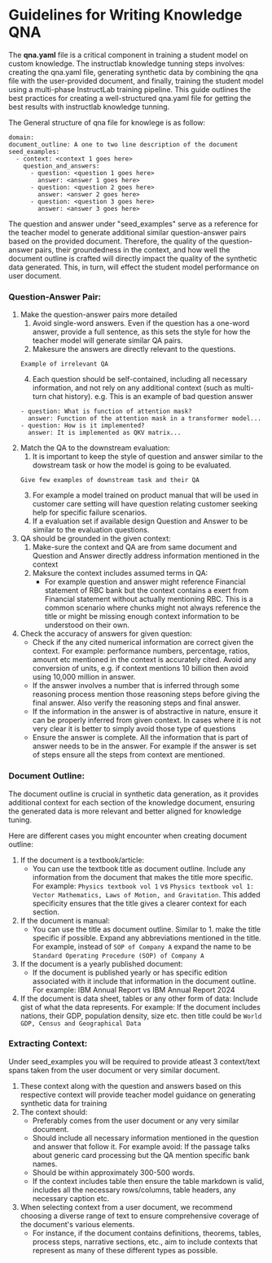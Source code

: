 # Guidelines for Writing Knowledge QNA
The **qna.yaml** file is a critical component in training a student model on custom knowledge. The instructlab knowledge tunning steps involves: creating the qna.yaml file, generating synthetic data by combining the qna file with the user-provided document, and finally, training the student model using a multi-phase InstructLab training pipeline. This guide outlines the best practices for creating a well-structured qna.yaml file for getting the best results with instructlab knowledge tunning.

The General structure of qna file for knowlege is as follow:
```
domain: 
document_outline: A one to two line description of the document
seed_examples:
  - context: <context 1 goes here>
    question_and_answers:
      - question: <question 1 goes here>
        answer: <answer 1 goes here>
      - question: <question 2 goes here>
        answer: <answer 2 goes here>
      - question: <question 3 goes here>
        answer: <answer 3 goes here>
```
The question and answer under "seed_examples" serve as a reference for the teacher model to generate additional similar question-answer pairs based on the provided document. Therefore, the quality of the question-answer pairs, their groundedness in the context, and how well the document outline is crafted will directly impact the quality of the synthetic data generated. This, in turn, will effect the student model performance on user document.

### **Question-Answer Pair:**
1. Make the question-answer pairs more detailed
	1. Avoid single-word answers. Even if the question has a one-word answer, provide a full sentence, as this sets the style for how the teacher model will generate similar QA pairs.
	2. Makesure the answers are directly relevant to the questions.
    ```
    Example of irrelevant QA
    ```
	4. Each question should be self-contained, including all necessary information, and not rely on any additional context (such as multi-turn chat history).
	e.g. This is an example of bad question answer
    ```
    - question: What is function of attention mask?
      answer: Function of the attention mask in a transformer model...
    - question: How is it implemented?
      answer: It is implemented as QKV matrix...
    
    ```
2. Match the QA to the downstream evaluation:
	1. It is important to keep the style of question and answer similar to the dowstream task or how the model is going to be evaluated. 
	```
    Give few examples of downstream task and their QA
    ```
	3. For example a model trained on product manual that will be used in customer care setting will have question relating customer seeking help for specific failure scenarios.
	4. If a evaluation set if available design Question and Answer to be similar to the evaluation questions.
3. QA should be grounded in the given context:
	1. Make-sure the context and QA are from same document and Question and Answer directly address information mentioned in the context
	2. Maksure the context includes assumed terms in QA:
	    - For example question and answer might reference Financial statement of RBC bank but the context contains a exert from Financial statement  without actually mentioning RBC. This is a common scenario where chunks might not always reference the title or might be missing enough context information to be understood on their own.
4. Check the accuracy of answers for given question:
	- Check if the any cited numerical information are correct given the context. For example: performance numbers, percentage, ratios, amount etc mentioned in the context is accurately cited. Avoid any conversion of units, e.g. if context mentions 10 billion then avoid using 10,000 million in answer. 
	- If the answer involves a number that is inferred through some reasoning process mention those reasoning steps before giving the final answer. Also verify the reasoning steps and final answer.
	- If the information in the answer is of abstractive in nature, ensure it can be properly inferred from given context. In cases where it is not very clear it is better to simply avoid those type of questions
	- Ensure the answer is complete. All the information that is part of answer needs to be in the answer. For example if the answer is set of steps ensure all the steps from context are mentioned.
### **Document Outline:**
The document outline is crucial in synthetic data generation, as it provides additional context for each section of the knowledge document, ensuring the generated data is more relevant and better aligned for knowledge tuning.

Here are different cases you might encounter when creating document outline:
1. If the document is a  textbook/article: 
    - You can use the textbook title as document outline.  Include any information from the document that makes the title more specific. For example: `Physics textbook vol 1` vs `Physics textbook vol 1: Vector Mathematics, Laws of Motion, and Gravitation`. This added specificity ensures that the title gives a clearer context for each section.
2. If the document is manual:
	- You can use the title as document outline. Similar to 1. make the title specific if possible. Expand any abbreviations mentioned in the title. For example, instead of `SOP of Company A` expand the name to be `Standard Operating Procedure (SOP) of Company A`
3. If the document is a yearly published document:
	- If the document is published yearly or has specific edition associated with it include that information in the document outline. For example: IBM Annual Report vs IBM Annual Report 2024
4. If the document is data sheet, tables or any other form of data: Include gist of what the data represents. For example: If the document includes nations, their GDP, population density, size etc. then title could be `World GDP, Census and Geographical Data`
### **Extracting Context**:
Under seed_examples you will be required to provide atleast 3 context/text spans taken from the user document or very similar document.


1. These context along with the question and answers based on this respective context will provide teacher model guidance on generating synthetic data for training
2. The context should:
    - Preferably comes from the user document or any very similar document.
    - Should include all necessary information mentioned in the question and answer that follow it. For example avoid: If the passage talks about generic card processing but the QA mention specific bank names.
    - Should be within approximately 300-500 words.
    - If the context includes table then ensure the table markdown is valid, includes all the necessary rows/columns, table headers, any necessary caption etc.
3. When selecting context from a user document, we recommend choosing a diverse range of text to ensure comprehensive coverage of the document's various elements.
    - For instance, if the document contains definitions, theorems, tables, process steps, narrative sections, etc., aim to include contexts that represent as many of these different types as possible.
